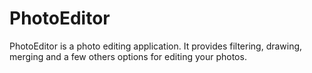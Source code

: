 # PhotoEditor
 PhotoEditor is a photo editing application. It provides filtering, drawing, merging and a few others options for editing your photos.
